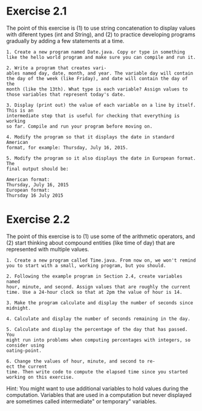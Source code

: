 # Exercise 2.1

The point of this exercise is (1) to use string concatenation
to display values with diferent types (int and String), and (2) to practice
developing programs gradually by adding a few statements at a time.

	1. Create a new program named Date.java. Copy or type in something
	like the hello world program and make sure you can compile and run it.

	2. Write a program that creates vari-
	ables named day, date, month, and year. The variable day will contain
	the day of the week (like Friday), and date will contain the day of the
	month (like the 13th). What type is each variable? Assign values to
	those variables that represent today's date.

	3. Display (print out) the value of each variable on a line by itself. This is an
	intermediate step that is useful for checking that everything is working
	so far. Compile and run your program before moving on.

	4. Modify the program so that it displays the date in standard American
	format, for example: Thursday, July 16, 2015.

	5. Modify the program so it also displays the date in European format. The
	final output should be:

	American format:
	Thursday, July 16, 2015
	European format:
	Thursday 16 July 2015
 
 # Exercise 2.2
 
 The point of this exercise is to (1) use some of the arithmetic
operators, and (2) start thinking about compound entities (like time of day)
that are represented with multiple values.

	1. Create a new program called Time.java. From now on, we won't remind
	you to start with a small, working program, but you should.

	2. Following the example program in Section 2.4, create variables named
	hour, minute, and second. Assign values that are roughly the current
	time. Use a 24-hour clock so that at 2pm the value of hour is 14.

	3. Make the program calculate and display the number of seconds since
	midnight.

	4. Calculate and display the number of seconds remaining in the day.

	5. Calculate and display the percentage of the day that has passed. You
	might run into problems when computing percentages with integers, so
	consider using 
	oating-point.

	6. Change the values of hour, minute, and second to re-
	ect the current
	time. Then write code to compute the elapsed time since you started
	working on this exercise.

Hint: You might want to use additional variables to hold values during the
computation. Variables that are used in a computation but never displayed
are sometimes called intermediate" or temporary" variables.
